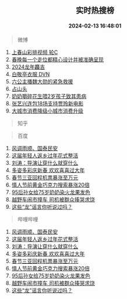 <div align="center"><h2>实时热搜榜</h2><h4>2024-02-13 16:48:01</h4></div>

> 微博  

1. [上春山彩排视频 轮C](https://s.weibo.com/weibo?q=%E4%B8%8A%E6%98%A5%E5%B1%B1%E5%BD%A9%E6%8E%92%E8%A7%86%E9%A2%91%20%E8%BD%AEC&t=31&band_rank=1&Refer=top)<br />
2. [春晚每一个走位都精心设计并被准确呈现](https://s.weibo.com/weibo?q=%23%E6%98%A5%E6%99%9A%E6%AF%8F%E4%B8%80%E4%B8%AA%E8%B5%B0%E4%BD%8D%E9%83%BD%E7%B2%BE%E5%BF%83%E8%AE%BE%E8%AE%A1%E5%B9%B6%E8%A2%AB%E5%87%86%E7%A1%AE%E5%91%88%E7%8E%B0%23&t=31&band_rank=2&Refer=top)<br />
3. [2024龙年龘吉](https://s.weibo.com/weibo?q=%232024%E9%BE%99%E5%B9%B4%E9%BE%98%E5%90%89%23&t=31&band_rank=3&Refer=top)<br />
4. [白敬亭衣服 DVN](https://s.weibo.com/weibo?q=%E7%99%BD%E6%95%AC%E4%BA%AD%E8%A1%A3%E6%9C%8D%20DVN&t=31&band_rank=4&Refer=top)<br />
5. [六公主播魏大勋的紧急救援](https://s.weibo.com/weibo?q=%23%E5%85%AD%E5%85%AC%E4%B8%BB%E6%92%AD%E9%AD%8F%E5%A4%A7%E5%8B%8B%E7%9A%84%E7%B4%A7%E6%80%A5%E6%95%91%E6%8F%B4%23&t=31&band_rank=5&Refer=top)<br />
6. [占山头](https://s.weibo.com/weibo?q=%E5%8D%A0%E5%B1%B1%E5%A4%B4&t=31&band_rank=6&Refer=top)<br />
7. [奶奶嚼碎花生喂2岁孩子致其患病](https://s.weibo.com/weibo?q=%23%E5%A5%B6%E5%A5%B6%E5%9A%BC%E7%A2%8E%E8%8A%B1%E7%94%9F%E5%96%822%E5%B2%81%E5%AD%A9%E5%AD%90%E8%87%B4%E5%85%B6%E6%82%A3%E7%97%85%23&t=31&band_rank=7&Refer=top)<br />
8. [张艺兴连包18场支持贾玲新电影](https://s.weibo.com/weibo?q=%23%E5%BC%A0%E8%89%BA%E5%85%B4%E8%BF%9E%E5%8C%8518%E5%9C%BA%E6%94%AF%E6%8C%81%E8%B4%BE%E7%8E%B2%E6%96%B0%E7%94%B5%E5%BD%B1%23&t=31&band_rank=8&Refer=top)<br />
9. [大城市消费降级小城市消费升级](https://s.weibo.com/weibo?q=%23%E5%A4%A7%E5%9F%8E%E5%B8%82%E6%B6%88%E8%B4%B9%E9%99%8D%E7%BA%A7%E5%B0%8F%E5%9F%8E%E5%B8%82%E6%B6%88%E8%B4%B9%E5%8D%87%E7%BA%A7%23&t=31&band_rank=9&Refer=top)<br />

> 知乎  


> 百度  

1. [风调雨顺、国泰民安](https://www.baidu.com/s?wd=%E9%A3%8E%E8%B0%83%E9%9B%A8%E9%A1%BA%E3%80%81%E5%9B%BD%E6%B3%B0%E6%B0%91%E5%AE%89&sa=fyb_news&rsv_dl=fyb_news)<br />
2. [这届年轻人返乡过年花式整活](https://www.baidu.com/s?wd=%E8%BF%99%E5%B1%8A%E5%B9%B4%E8%BD%BB%E4%BA%BA%E8%BF%94%E4%B9%A1%E8%BF%87%E5%B9%B4%E8%8A%B1%E5%BC%8F%E6%95%B4%E6%B4%BB&sa=fyb_news&rsv_dl=fyb_news)<br />
3. [刘涛：导演让穿什么就穿什么](https://www.baidu.com/s?wd=%E5%88%98%E6%B6%9B%EF%BC%9A%E5%AF%BC%E6%BC%94%E8%AE%A9%E7%A9%BF%E4%BB%80%E4%B9%88%E5%B0%B1%E7%A9%BF%E4%BB%80%E4%B9%88&sa=fyb_news&rsv_dl=fyb_news)<br />
4. [多姿多彩庆新春 欢欢喜喜过大年](https://www.baidu.com/s?wd=%E5%A4%9A%E5%A7%BF%E5%A4%9A%E5%BD%A9%E5%BA%86%E6%96%B0%E6%98%A5+%E6%AC%A2%E6%AC%A2%E5%96%9C%E5%96%9C%E8%BF%87%E5%A4%A7%E5%B9%B4&sa=fyb_news&rsv_dl=fyb_news)<br />
5. [春节三亚回程机票暴涨至万元](https://www.baidu.com/s?wd=%E6%98%A5%E8%8A%82%E4%B8%89%E4%BA%9A%E5%9B%9E%E7%A8%8B%E6%9C%BA%E7%A5%A8%E6%9A%B4%E6%B6%A8%E8%87%B3%E4%B8%87%E5%85%83&sa=fyb_news&rsv_dl=fyb_news)<br />
6. [情人节前黄金巧克力搜索暴涨20倍](https://www.baidu.com/s?wd=%E6%83%85%E4%BA%BA%E8%8A%82%E5%89%8D%E9%BB%84%E9%87%91%E5%B7%A7%E5%85%8B%E5%8A%9B%E6%90%9C%E7%B4%A2%E6%9A%B4%E6%B6%A820%E5%80%8D&sa=fyb_news&rsv_dl=fyb_news)<br />
7. [95后孙女给75岁奶奶染火龙果发色](https://www.baidu.com/s?wd=95%E5%90%8E%E5%AD%99%E5%A5%B3%E7%BB%9975%E5%B2%81%E5%A5%B6%E5%A5%B6%E6%9F%93%E7%81%AB%E9%BE%99%E6%9E%9C%E5%8F%91%E8%89%B2&sa=fyb_news&rsv_dl=fyb_news)<br />
8. [越野车闹市撞车 司机被群众揍哭求饶](https://www.baidu.com/s?wd=%E8%B6%8A%E9%87%8E%E8%BD%A6%E9%97%B9%E5%B8%82%E6%92%9E%E8%BD%A6+%E5%8F%B8%E6%9C%BA%E8%A2%AB%E7%BE%A4%E4%BC%97%E6%8F%8D%E5%93%AD%E6%B1%82%E9%A5%B6&sa=fyb_news&rsv_dl=fyb_news)<br />
9. [这些“龙”谣言你听说过吗？](https://www.baidu.com/s?wd=%E8%BF%99%E4%BA%9B%E2%80%9C%E9%BE%99%E2%80%9D%E8%B0%A3%E8%A8%80%E4%BD%A0%E5%90%AC%E8%AF%B4%E8%BF%87%E5%90%97%EF%BC%9F&sa=fyb_news&rsv_dl=fyb_news)<br />

> 哔哩哔哩  

1. [风调雨顺、国泰民安](https://www.baidu.com/s?wd=%E9%A3%8E%E8%B0%83%E9%9B%A8%E9%A1%BA%E3%80%81%E5%9B%BD%E6%B3%B0%E6%B0%91%E5%AE%89&sa=fyb_news&rsv_dl=fyb_news)<br />
2. [这届年轻人返乡过年花式整活](https://www.baidu.com/s?wd=%E8%BF%99%E5%B1%8A%E5%B9%B4%E8%BD%BB%E4%BA%BA%E8%BF%94%E4%B9%A1%E8%BF%87%E5%B9%B4%E8%8A%B1%E5%BC%8F%E6%95%B4%E6%B4%BB&sa=fyb_news&rsv_dl=fyb_news)<br />
3. [刘涛：导演让穿什么就穿什么](https://www.baidu.com/s?wd=%E5%88%98%E6%B6%9B%EF%BC%9A%E5%AF%BC%E6%BC%94%E8%AE%A9%E7%A9%BF%E4%BB%80%E4%B9%88%E5%B0%B1%E7%A9%BF%E4%BB%80%E4%B9%88&sa=fyb_news&rsv_dl=fyb_news)<br />
4. [多姿多彩庆新春 欢欢喜喜过大年](https://www.baidu.com/s?wd=%E5%A4%9A%E5%A7%BF%E5%A4%9A%E5%BD%A9%E5%BA%86%E6%96%B0%E6%98%A5+%E6%AC%A2%E6%AC%A2%E5%96%9C%E5%96%9C%E8%BF%87%E5%A4%A7%E5%B9%B4&sa=fyb_news&rsv_dl=fyb_news)<br />
5. [春节三亚回程机票暴涨至万元](https://www.baidu.com/s?wd=%E6%98%A5%E8%8A%82%E4%B8%89%E4%BA%9A%E5%9B%9E%E7%A8%8B%E6%9C%BA%E7%A5%A8%E6%9A%B4%E6%B6%A8%E8%87%B3%E4%B8%87%E5%85%83&sa=fyb_news&rsv_dl=fyb_news)<br />
6. [情人节前黄金巧克力搜索暴涨20倍](https://www.baidu.com/s?wd=%E6%83%85%E4%BA%BA%E8%8A%82%E5%89%8D%E9%BB%84%E9%87%91%E5%B7%A7%E5%85%8B%E5%8A%9B%E6%90%9C%E7%B4%A2%E6%9A%B4%E6%B6%A820%E5%80%8D&sa=fyb_news&rsv_dl=fyb_news)<br />
7. [95后孙女给75岁奶奶染火龙果发色](https://www.baidu.com/s?wd=95%E5%90%8E%E5%AD%99%E5%A5%B3%E7%BB%9975%E5%B2%81%E5%A5%B6%E5%A5%B6%E6%9F%93%E7%81%AB%E9%BE%99%E6%9E%9C%E5%8F%91%E8%89%B2&sa=fyb_news&rsv_dl=fyb_news)<br />
8. [越野车闹市撞车 司机被群众揍哭求饶](https://www.baidu.com/s?wd=%E8%B6%8A%E9%87%8E%E8%BD%A6%E9%97%B9%E5%B8%82%E6%92%9E%E8%BD%A6+%E5%8F%B8%E6%9C%BA%E8%A2%AB%E7%BE%A4%E4%BC%97%E6%8F%8D%E5%93%AD%E6%B1%82%E9%A5%B6&sa=fyb_news&rsv_dl=fyb_news)<br />
9. [这些“龙”谣言你听说过吗？](https://www.baidu.com/s?wd=%E8%BF%99%E4%BA%9B%E2%80%9C%E9%BE%99%E2%80%9D%E8%B0%A3%E8%A8%80%E4%BD%A0%E5%90%AC%E8%AF%B4%E8%BF%87%E5%90%97%EF%BC%9F&sa=fyb_news&rsv_dl=fyb_news)<br />
